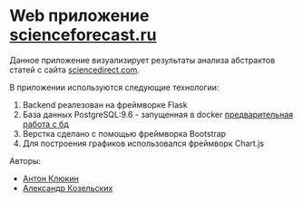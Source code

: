 Web приложение [scienceforecast.ru](http://scienceforecast.ru)
==============================================================

Данное приложение визуализирует результаты анализа абстрактов статей с сайта [sciencedirect.com](https://www.sciencedirect.com/).

В приложении используются следующие технологии:

1. Backend реалезован на фреймворке Flask
2. База данных PostgreSQL:9.6 - запущенная в docker [предварительная работа с бд](https://github.com/krak1111/scienceforecastpostgres)
3. Верстка сделано с помощью фреймворка Bootstrap
4. Для построения графиков использовался фреймворк Chart.js


Авторы:
* [Антон Клюкин](https://github.com/antonklyukin)
* [Александр Козельских](https://github.com/krak1111)